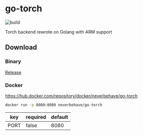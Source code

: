 # go-torch

![build](https://github.com/TorchPing/go-torch/workflows/build/badge.svg?branch=master)

Torch backend rewrote on Golang with ARM support

## Download

### Binary 

[Release](releases)

###  Docker 

https://hub.docker.com/repository/docker/neverbehave/go-torch

```bash
docker run -p 8080:8080 neverbehave/go-torch
```
|key|required|default|
|---|---|---|
|PORT|false|8080|
